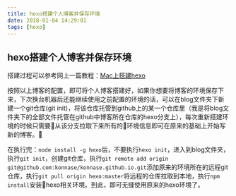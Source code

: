 ```yaml
---
title: hexo搭建个人博客并保存环境
date: 2018-01-04 14:29:01
tags: [hexo]
---
```


## hexo搭建个人博客并保存环境
搭建过程可以参考网上一篇教程：[Mac上搭建hexo](https://www.jianshu.com/p/17d32db14aa6)

按照以上博客的配置，即可将个人博客搭建好，如果你想要将博客的环境保存下来，下次换台机器后还能继续使用之前配置的环境的话，可以在blog文件夹下新建一个git仓库(git init)，将该仓库托管到github上的某一个仓库里（我是将blog文件夹下的全部文件托管在github中博客所在仓库的hexo分支上），每次重新搭建环境的时候只需要从该分支拉取下来所有的环境信息即可在原来的基础上开始写新的博客。

在执行完：```node install -g hexo```后，不要执行```hexo init```，进入到blog文件夹，执行`git init`，创建git仓库，执行`git remote add origin git@github.com:konnase/konnase.github.io.git`添加原来的环境所在的远程git仓库，执行`git pull origin hexo:master`将远程的仓库拉取到本地，执行`npm install`安装hexo相关环境。到此，即可无缝使用原来的hexo环境了。